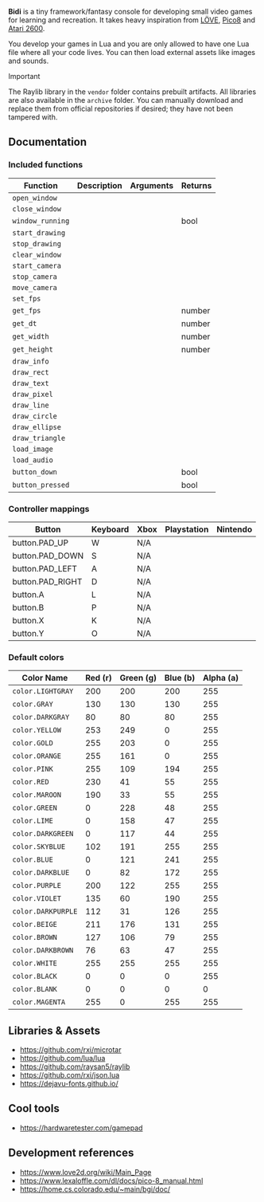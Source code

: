 **Bidi** is a tiny framework/fantasy console for developing small video games for
learning and recreation. It takes heavy inspiration from
[LÖVE](https://www.love2d.org/), [Pico8](https://www.lexaloffle.com/pico-8.php)
and [Atari 2600](https://en.wikipedia.org/wiki/Atari_2600).

You develop your games in Lua and you are only allowed to have one Lua file
where all your code lives. You can then load external assets like images and
sounds.

> [!IMPORTANT]
> The Raylib library in the `vendor` folder contains prebuilt artifacts. All
> libraries are also available in the `archive` folder. You can manually
> download and replace them from official repositories if desired; they have
> not been tampered with.

## Documentation

### Included functions

| Function            | Description | Arguments | Returns |
|---------------------|-------------|-----------|---------|
| `open_window`       |             |           |         |
| `close_window`      |             |           |         |
| `window_running`    |             |           | bool    |
| `start_drawing`     |             |           |         |
| `stop_drawing`      |             |           |         |
| `clear_window`      |             |           |         |
| `start_camera`      |             |           |         |
| `stop_camera`       |             |           |         |
| `move_camera`       |             |           |         |
| `set_fps`           |             |           |         |
| `get_fps`           |             |           | number  |
| `get_dt`            |             |           | number  |
| `get_width`         |             |           | number  |
| `get_height`        |             |           | number  |
| `draw_info`         |             |           |         |
| `draw_rect`         |             |           |         |
| `draw_text`         |             |           |         |
| `draw_pixel`        |             |           |         |
| `draw_line`         |             |           |         |
| `draw_circle`       |             |           |         |
| `draw_ellipse`      |             |           |         |
| `draw_triangle`     |             |           |         |
| `load_image`        |             |           |         |
| `load_audio`        |             |           |         |
| `button_down`       |             |           | bool    |
| `button_pressed`    |             |           | bool    |

### Controller mappings

| Button           | Keyboard | Xbox | Playstation | Nintendo |
|------------------|----------|------|-------------|----------|
| button.PAD_UP    | W        | N/A  |             |          |
| button.PAD_DOWN  | S        | N/A  |             |          |
| button.PAD_LEFT  | A        | N/A  |             |          |
| button.PAD_RIGHT | D        | N/A  |             |          |
| button.A         | L        | N/A  |             |          |
| button.B         | P        | N/A  |             |          |
| button.X         | K        | N/A  |             |          |
| button.Y         | O        | N/A  |             |          |

### Default colors

| Color Name          | Red (r) | Green (g) | Blue (b) | Alpha (a) |
|---------------------|---------|-----------|----------|-----------|
| `color.LIGHTGRAY`   | 200     | 200       | 200      | 255       |
| `color.GRAY`        | 130     | 130       | 130      | 255       |
| `color.DARKGRAY`    | 80      | 80        | 80       | 255       |
| `color.YELLOW`      | 253     | 249       | 0        | 255       |
| `color.GOLD`        | 255     | 203       | 0        | 255       |
| `color.ORANGE`      | 255     | 161       | 0        | 255       |
| `color.PINK`        | 255     | 109       | 194      | 255       |
| `color.RED`         | 230     | 41        | 55       | 255       |
| `color.MAROON`      | 190     | 33        | 55       | 255       |
| `color.GREEN`       | 0       | 228       | 48       | 255       |
| `color.LIME`        | 0       | 158       | 47       | 255       |
| `color.DARKGREEN`   | 0       | 117       | 44       | 255       |
| `color.SKYBLUE`     | 102     | 191       | 255      | 255       |
| `color.BLUE`        | 0       | 121       | 241      | 255       |
| `color.DARKBLUE`    | 0       | 82        | 172      | 255       |
| `color.PURPLE`      | 200     | 122       | 255      | 255       |
| `color.VIOLET`      | 135     | 60        | 190      | 255       |
| `color.DARKPURPLE`  | 112     | 31        | 126      | 255       |
| `color.BEIGE`       | 211     | 176       | 131      | 255       |
| `color.BROWN`       | 127     | 106       | 79       | 255       |
| `color.DARKBROWN`   | 76      | 63        | 47       | 255       |
| `color.WHITE`       | 255     | 255       | 255      | 255       |
| `color.BLACK`       | 0       | 0         | 0        | 255       |
| `color.BLANK`       | 0       | 0         | 0        | 0         |
| `color.MAGENTA`     | 255     | 0         | 255      | 255       |

## Libraries & Assets

- https://github.com/rxi/microtar
- https://github.com/lua/lua
- https://github.com/raysan5/raylib
- https://github.com/rxi/json.lua
- https://dejavu-fonts.github.io/

## Cool tools

- https://hardwaretester.com/gamepad

## Development references

- https://www.love2d.org/wiki/Main_Page
- https://www.lexaloffle.com/dl/docs/pico-8_manual.html
- https://home.cs.colorado.edu/~main/bgi/doc/
